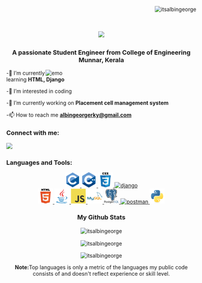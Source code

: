 
<p align="right"> <img src="https://komarev.com/ghpvc/?username=itsalbingeorge&label=Profile%20views&color=0e75b6&style=flat" alt="itsalbingeorge" /> </p>
<h1 align="center">
  <img src="https://readme-typing-svg.herokuapp.com/?font=Righteous&size=35&center=true&vCenter=true&width=500&height=70&duration=4000&lines=Hi+There!+👋;+I'm+Albin+George!;Welcome+to+my+Github+Profile;"/>
</h1>
<h3 align="center">A passionate Student Engineer from College of Engineering Munnar, Kerala</h3>
<img align="right" alt="emo" width="400" src="https://i0.wp.com/living.ai/wp-content/uploads/2021/04/emo.gif?fit=800,800&ssl=1">

<div align="left">

  -🌱 I’m currently learning **HTML, Django**

  -👀 I’m interested in coding

  -🔭 I’m currently working on **Placement cell management system**

  -📫 How to reach me **albingeorgerky@gmail.com**
</div>
<h3 align="left">Connect with me:</h3>
<div align="left">
  <a href="mailto:albingeorgerky@gmail.com">
    <img src="https://img.shields.io/badge/Gmail-333333?style=for-the-badge&logo=gmail&logoColor="white" target="_blank" />
  </a>
</div>
<p align="left">
</p>

<h3 align="left">Languages and Tools:</h3>
<p align="left">
<p align="center"> <a href="https://www.cprogramming.com/" target="_blank" rel="noreferrer"> <img src="https://raw.githubusercontent.com/devicons/devicon/master/icons/c/c-original.svg" alt="c" width="40" height="40"/> </a> <a href="https://www.w3schools.com/cpp/" target="_blank" rel="noreferrer"> <img src="https://raw.githubusercontent.com/devicons/devicon/master/icons/cplusplus/cplusplus-original.svg" alt="cplusplus" width="40" height="40"/> </a> <a href="https://www.w3schools.com/css/" target="_blank" rel="noreferrer"> <img src="https://raw.githubusercontent.com/devicons/devicon/master/icons/css3/css3-original-wordmark.svg" alt="css3" width="40" height="40"/> </a> <a href="https://www.djangoproject.com/" target="_blank" rel="noreferrer"> <img src="https://cdn.worldvectorlogo.com/logos/django.svg" alt="django" width="40" height="40"/> </a> <br/> 
  <a href="https://www.w3.org/html/" target="_blank" rel="noreferrer"> <img src="https://raw.githubusercontent.com/devicons/devicon/master/icons/html5/html5-original-wordmark.svg" alt="html5" width="40" height="40"/> </a> <a href="https://www.java.com" target="_blank" rel="noreferrer"> <img src="https://raw.githubusercontent.com/devicons/devicon/master/icons/java/java-original.svg" alt="java" width="40" height="40"/> </a> <a href="https://developer.mozilla.org/en-US/docs/Web/JavaScript" target="_blank" rel="noreferrer"> <img src="https://raw.githubusercontent.com/devicons/devicon/master/icons/javascript/javascript-original.svg" alt="javascript" width="40" height="40"/> </a> <a href="https://www.mysql.com/" target="_blank" rel="noreferrer"> <img src="https://raw.githubusercontent.com/devicons/devicon/master/icons/mysql/mysql-original-wordmark.svg" alt="mysql" width="40" height="40"/> </a> <a href="https://www.postgresql.org" target="_blank" rel="noreferrer"> <img src="https://raw.githubusercontent.com/devicons/devicon/master/icons/postgresql/postgresql-original-wordmark.svg" alt="postgresql" width="40" height="40"/> </a> <a href="https://postman.com" target="_blank" rel="noreferrer"> <img src="https://www.vectorlogo.zone/logos/getpostman/getpostman-icon.svg" alt="postman" width="40" height="40"/> </a> <a href="https://www.python.org" target="_blank" rel="noreferrer"> <img src="https://raw.githubusercontent.com/devicons/devicon/master/icons/python/python-original.svg" alt="python" width="40" height="40"/> </a> </p>

<h3 align="center">My Github Stats</h3>
<div align="center">
<p><img align="center" src="https://github-readme-stats.vercel.app/api/top-langs?username=itsalbingeorge&show_icons=true&locale=en&layout=compact" alt="itsalbingeorge" /></p>

<p><img align="center" src="https://github-readme-stats.vercel.app/api?username=itsalbingeorge&show_icons=true&locale=en" alt="itsalbingeorge" /></p>

<p><img align="center" src="https://github-readme-streak-stats.herokuapp.com/?user=itsalbingeorge&" alt="itsalbingeorge" /></p>
<b>Note:</b>Top languages is only a metric of the languages my public code consists of and doesn't reflect experience or skill level.
</div>
